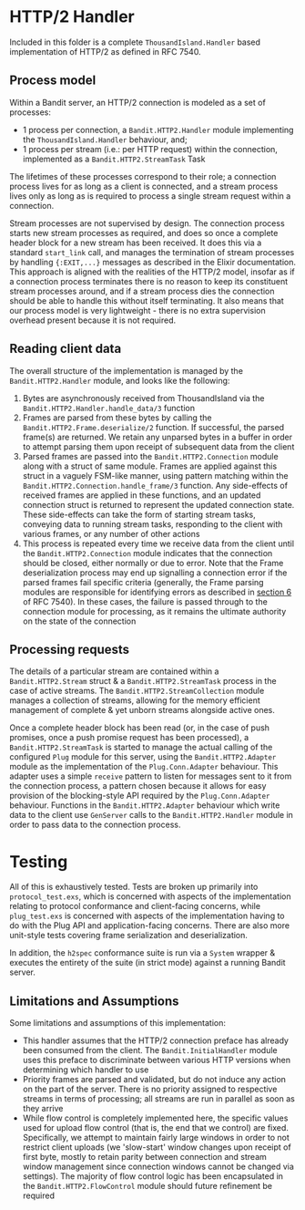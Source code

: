 # HTTP/2 Handler

Included in this folder is a complete `ThousandIsland.Handler` based implementation of HTTP/2 as
defined in RFC 7540. 

## Process model

Within a Bandit server, an HTTP/2 connection is modeled as a set of processes:

* 1 process per connection, a `Bandit.HTTP2.Handler` module implementing the
  `ThousandIsland.Handler` behaviour, and;
* 1 process per stream (i.e.: per HTTP request) within the connection, implemented as
  a `Bandit.HTTP2.StreamTask` Task

The lifetimes of these processes correspond to their role; a connection process lives for as long
as a client is connected, and a stream process lives only as long as is required to process
a single stream request within a connection. 

Stream processes are not supervised by design. The connection process starts new stream processes as required, and does so
once a complete header block for a new stream has been received. It does this via a standard
`start_link` call, and manages the termination of stream processes by handling `{:EXIT,...}` messages as
described in the Elixir documentation. This approach is aligned with the realities of the HTTP/2
model, insofar as if a connection process terminates there is no reason to keep its constituent
stream processes around, and if a stream process dies the connection should be able to handle this
without itself terminating. It also means that our process model is very lightweight - there is no
extra supervision overhead present because it is not required.

## Reading client data

The overall structure of the implementation is managed by the `Bandit.HTTP2.Handler` module, and
looks like the following:

1. Bytes are asynchronously received from ThousandIsland via the
   `Bandit.HTTP2.Handler.handle_data/3` function
2. Frames are parsed from these bytes by calling the `Bandit.HTTP2.Frame.deserialize/2`
   function. If successful, the parsed frame(s) are returned. We retain any unparsed bytes in
   a buffer in order to attempt parsing them upon receipt of subsequent data from the client
3. Parsed frames are passed into the `Bandit.HTTP2.Connection` module along with a struct of 
   same module. Frames are applied against this struct in a vaguely FSM-like manner, using pattern 
   matching within the `Bandit.HTTP2.Connection.handle_frame/3` function. Any side-effects of
   received frames are applied in these functions, and an updated connection struct is returned to
   represent the updated connection state. These side-effects can take the form of starting stream
   tasks, conveying data to running stream tasks, responding to the client with various frames, or
   any number of other actions
4. This process is repeated every time we receive data from the client until the
   `Bandit.HTTP2.Connection` module indicates that the connection should be closed, either
   normally or due to error. Note that the Frame deserialization process may end up signalling
   a connection error if the parsed frames fail specific criteria (generally, the Frame parsing
   modules are responsible for identifying errors as described in [section
   6](https://datatracker.ietf.org/doc/html/rfc7540#section-6) of RFC 7540). In these cases, the
   failure is passed through to the connection module for processing, as it remains the ultimate
   authority on the state of the connection

## Processing requests

The details of a particular stream are contained within a `Bandit.HTTP2.Stream` struct
& a `Bandit.HTTP2.StreamTask` process in the case of active streams. The
`Bandit.HTTP2.StreamCollection` module manages a collection of streams, allowing for the memory
efficient management of complete & yet unborn streams alongside active ones.

Once a complete header block has been read (or, in the case of push promises, once a push promise
request has been processed), a `Bandit.HTTP2.StreamTask` is started to manage the actual calling
of the configured `Plug` module for this server, using the `Bandit.HTTP2.Adapter` module as the
implementation of the `Plug.Conn.Adapter` behaviour. This adapter uses a simple `receive` pattern to
listen for messages sent to it from the connection process, a pattern chosen because it allows for
easy provision of the blocking-style API required by the `Plug.Conn.Adapter` behaviour. Functions
in the `Bandit.HTTP2.Adapter` behaviour which write data to the client use `GenServer` calls to
the `Bandit.HTTP2.Handler` module in order to pass data to the connection process.

# Testing

All of this is exhaustively tested. Tests are broken up primarily into `protocol_test.exs`, which
is concerned with aspects of the implementation relating to protocol conformance and
client-facing concerns, while `plug_test.exs` is concerned with aspects of the implementation
having to do with the Plug API and application-facing concerns. There are also more
unit-style tests covering frame serialization and deserialization.

In addition, the `h2spec` conformance suite is run via a `System` wrapper & executes the entirety
of the suite (in strict mode) against a running Bandit server.

## Limitations and Assumptions

Some limitations and assumptions of this implementation:

* This handler assumes that the HTTP/2 connection preface has already been consumed from the
  client. The `Bandit.InitialHandler` module uses this preface to discriminate between various
  HTTP versions when determining which handler to use
* Priority frames are parsed and validated, but do not induce any action on the part of the
  server. There is no priority assigned to respective streams in terms of processing; all streams
  are run in parallel as soon as they arrive
* While flow control is completely implemented here, the specific values used for upload flow
  control (that is, the end that we control) are fixed. Specifically, we attempt to maintain
  fairly large windows in order to not restrict client uploads (we 'slow-start' window changes
  upon receipt of first byte, mostly to retain parity between connection and stream window
  management since connection windows cannot be changed via settings). The majority of flow
  control logic has been encapsulated in the `Bandit.HTTP2.FlowControl` module should future
  refinement be required

